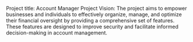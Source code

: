 Project title: Account Manager
Project Vision: The project aims to empower businesses and individuals to effectively organize, manage, and optimize their financial oversight by providing a comprehensive set of features. These features are designed to improve security and facilitate informed decision-making in account management.
